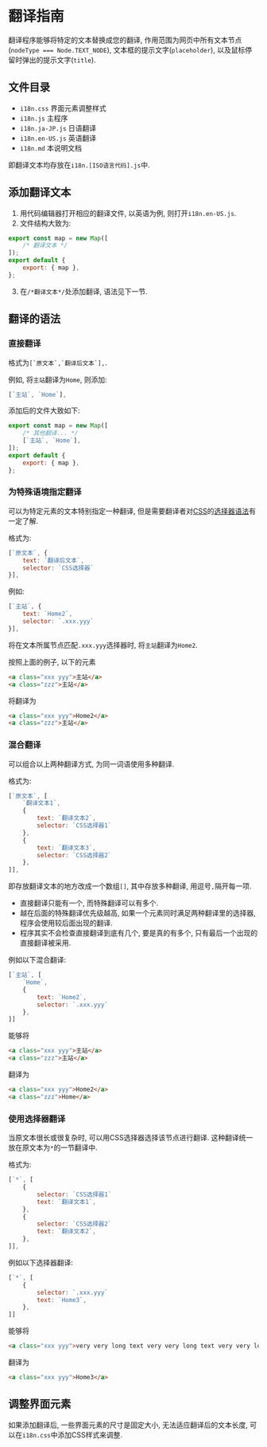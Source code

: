 # 翻译指南
翻译程序能够将特定的文本替换成您的翻译, 作用范围为网页中所有文本节点(`nodeType === Node.TEXT_NODE`), 文本框的提示文字(`placeholder`), 以及鼠标停留时弹出的提示文字(`title`).

## 文件目录
- `i18n.css` 界面元素调整样式
- `i18n.js` 主程序
- `i18n.ja-JP.js` 日语翻译
- `i18n.en-US.js` 英语翻译
- `i18n.md` 本说明文档

即翻译文本均存放在`i18n.[ISO语言代码].js`中.

## 添加翻译文本
1. 用代码编辑器打开相应的翻译文件, 以英语为例, 则打开`i18n.en-US.js`.
2. 文件结构大致为:
```js
export const map = new Map([
    /* 翻译文本 */
]);
export default {
    export: { map },
};
```
3. 在`/*翻译文本*/`处添加翻译, 语法见下一节.

## 翻译的语法

### 直接翻译
格式为``[`原文本`,`翻译后文本`],``.

例如, 将`主站`翻译为`Home`, 则添加:
```js
[`主站`, `Home`],
```
添加后的文件大致如下:
```js
export const map = new Map([
    /* 其他翻译... */
    [`主站`, `Home`],
]);
export default {
    export: { map },
};
```

### 为特殊语境指定翻译
可以为特定元素的文本特别指定一种翻译, 但是需要翻译者对[CSS](https://developer.mozilla.org/zh-CN/docs/Glossary/CSS)的[选择器语法](https://developer.mozilla.org/zh-CN/docs/Web/CSS/CSS_Selectors)有一定了解.

格式为:
```js
[`原文本`, {
    text: `翻译后文本`,
    selector: `CSS选择器`
}],
```
例如:
```js
[`主站`, {
    text: `Home2`,
    selector: `.xxx.yyy`
}],
```
将在文本所属节点匹配`.xxx.yyy`选择器时, 将`主站`翻译为`Home2`.

按照上面的例子, 以下的元素
```html
<a class="xxx yyy">主站</a>
<a class="zzz">主站</a>
```
将翻译为
```html
<a class="xxx yyy">Home2</a>
<a class="zzz">主站</a>
```

### 混合翻译
可以组合以上两种翻译方式, 为同一词语使用多种翻译.

格式为:
```js
[`原文本`, [
    `翻译文本1`,
    {
        text: `翻译文本2`,
        selector: `CSS选择器1`
    },
    {
        text: `翻译文本3`,
        selector: `CSS选择器2`
    },
]],
```
即存放翻译文本的地方改成一个数组`[]`, 其中存放多种翻译, 用逗号`,`隔开每一项.

- 直接翻译只能有一个, 而特殊翻译可以有多个.
- 越在后面的特殊翻译优先级越高, 如果一个元素同时满足两种翻译里的选择器, 程序会使用较后面出现的翻译.
- 程序其实不会检查直接翻译到底有几个, 要是真的有多个, 只有最后一个出现的直接翻译被采用.

例如以下混合翻译:
```js
[`主站`, [
    `Home`,
    {
        text: `Home2`,
        selector: `.xxx.yyy`
    },
]]
```
能够将
```html
<a class="xxx yyy">主站</a>
<a class="zzz">主站</a>
```
翻译为
```html
<a class="xxx yyy">Home2</a>
<a class="zzz">Home</a>
```

### 使用选择器翻译
当原文本很长或很复杂时, 可以用CSS选择器选择该节点进行翻译. 这种翻译统一放在原文本为`*`的一节翻译中.

格式为:
```js
[`*`, [
    {
        selector: `CSS选择器1`
        text: `翻译文本1`,
    },
    {
        selector: `CSS选择器2`
        text: `翻译文本2`,
    },
]],
```

例如以下选择器翻译:
```js
[`*`, [
    {
        selector: `.xxx.yyy`
        text: `Home3`,
    },
]]
```
能够将
```html
<a class="xxx yyy">very very long text very very long text very very long text very very long text very very long text</a>
```
翻译为
```html
<a class="xxx yyy">Home3</a>
```

## 调整界面元素
如果添加翻译后, 一些界面元素的尺寸是固定大小, 无法适应翻译后的文本长度, 可以在`i18n.css`中添加CSS样式来调整.